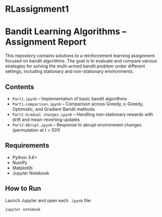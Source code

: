 # RLassignment1

# Bandit Learning Algorithms – Assignment Report

This repository contains solutions to a reinforcement learning assignment focused on bandit algorithms. The goal is to evaluate and compare various strategies for solving the multi-armed bandit problem under different settings, including stationary and non-stationary environments.



## Contents

- `Part1.ipynb` – Implementation of basic bandit algorithms
- `Part1-comparison.ipynb` – Comparison across Greedy, ε-Greedy, Optimistic, and Gradient Bandit methods
- `Part2-Gradual changes.ipynb` – Handling non-stationary rewards with drift and mean-reverting updates
- `Part2-Abrupt.ipynb` – Response to abrupt environment changes (permutation at t = 501)


## Requirements

- Python 3.6+
- NumPy
- Matplotlib
- Jupyter Notebook

## How to Run

Launch Jupyter and open each `.ipynb` file:

```bash
jupyter notebook
